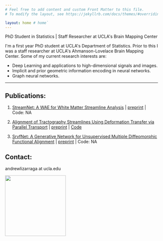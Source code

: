 ```yaml
---
# Feel free to add content and custom Front Matter to this file.
# To modify the layout, see https://jekyllrb.com/docs/themes/#overriding-theme-defaults

layout: home # home`
---
```


PhD Student in Statistics | Staff Researcher at UCLA's Brain Mapping Center

I'm a first year PhD student at UCLA's Department of Statistics. 
Prior to this I was a staff researcher at UCLA's Ahmanson-Lovelace Brain Mapping Center.
Some of my current research interests are:

* Deep Learning and applications to high-dimensional signals and images.
* Implicit and prior geometric information encoding in neural networks.
* Graph neural networks.

---

## Publications:

1. [StreamNet: A WAE for White Matter Streamline Analysis][stream] | [preprint][arxiv_stream] | Code: NA

2. [Alignment of Tractography Streamlines Using Deformation Transfer via Parallel Transport][align] | [preprint][arxiv_align] | [Code][code_align]

3. [SrvfNet: A Generative Network for Unsupervised Multiple Diffeomorphic Functional Alignment][srvf] | [preprint][arxiv_srvf] | Code: NA

[align]: https://link.springer.com/chapter/10.1007/978-3-030-87615-9_9
[arxiv_align]: https://arxiv.org/abs/2108.03697
[code_align]: https://github.com/drewrl3v/Streamline-Registration-via-Parallel-Transport

[stream]: https://proceedings.mlr.press/v194/lizarraga22a.html
[arxiv_stream]: https://arxiv.org/abs/2209.01498

[srvf]: https://ieeexplore.ieee.org/document/9522855
[arxiv_srvf]: https://arxiv.org/abs/2104.13449

## Contact:

andrewlizarraga at ucla.edu

<img src="https://drewrl3v.github.io/animations/trefoil_new.gif" width="200" />